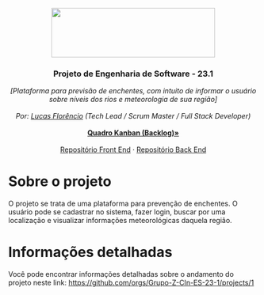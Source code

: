 <p align="center">
  <a href="https://portal.cin.ufpe.br/">
    <img src="https://i.imgur.com/w4LNDII.png" width=330 height=100>
  </a>

  <h3 align="center">Projeto de Engenharia de Software - 23.1</h3>

  <p align="center">
    <i>[Plataforma para previsão de enchentes, com intuito de informar o usuário sobre níveis dos rios e meteorologia de sua região]</i>
    <br>
    <br>
    <i>Por: <a href="https://github.com/luucaslfs">Lucas Florêncio</a> (Tech Lead / Scrum Master / Full Stack Developer)</i>
    <br>
    <br>
    <a href="https://github.com/orgs/Grupo-Z-CIn-ES-23-1/projects/1"><strong>Quadro Kanban (Backlog)&raquo;</strong></a>
    <br>
    <br>
    <a href="https://github.com/Grupo-Z-CIn-ES-23-1/front-end">Repositório Front End</a>
    &middot;
    <a href="https://github.com/Grupo-Z-CIn-ES-23-1/back-end">Repositório Back End</a>
  </p>
</p>

# Sobre o projeto
O projeto se trata de uma plataforma para prevenção de enchentes.
O usuário pode se cadastrar no sistema, fazer login, buscar por uma localização e visualizar informações meteorológicas daquela região.

# Informações detalhadas
Você pode encontrar informações detalhadas sobre o andamento do projeto neste link: https://github.com/orgs/Grupo-Z-CIn-ES-23-1/projects/1


